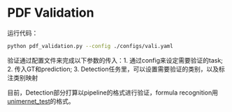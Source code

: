 # PDF Validation

运行代码：

```bash
python pdf_validation.py --config ./configs/vali.yaml
```

验证通过配置文件来完成以下参数的传入：1. 通过config来设定需要验证的task; 2. 传入GT和prediction; 3. Detection任务里，可以设置需要验证的类别，以及标注类别映射

目前，Detection部分打算以pipeline的格式进行验证，formula recognition用[unimernet_test](https://huggingface.co/datasets/wanderkid/UniMER_Dataset/tree/main)的格式。
